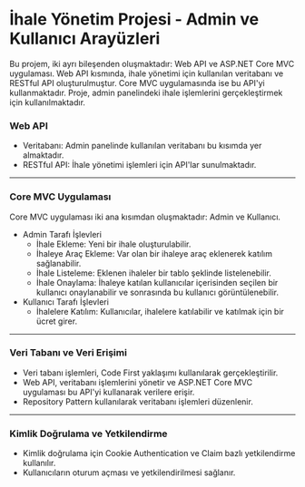 # İhale Yönetim Projesi - Admin ve Kullanıcı Arayüzleri
Bu projem, iki ayrı bileşenden oluşmaktadır: Web API ve ASP.NET Core MVC uygulaması. Web API kısmında, ihale yönetimi için kullanılan veritabanı ve RESTful API oluşturulmuştur. Core MVC uygulamasında ise bu API'yi kullanmaktadır. Proje, admin panelindeki ihale işlemlerini gerçekleştirmek için kullanılmaktadır.

### Web API
- Veritabanı: Admin panelinde kullanılan veritabanı bu kısımda yer almaktadır.
- RESTful API: İhale yönetimi işlemleri için API'lar sunulmaktadır.

---

### Core MVC Uygulaması
Core MVC uygulaması iki ana kısımdan oluşmaktadır: Admin ve Kullanıcı.
- Admin Tarafı İşlevleri
  * İhale Ekleme: Yeni bir ihale oluşturulabilir.
  * İhaleye Araç Ekleme: Var olan bir ihaleye araç eklenerek katılım sağlanabilir.
  * İhale Listeleme: Eklenen ihaleler bir tablo şeklinde listelenebilir.
  * İhale Onaylama: İhaleye katılan kullanıcılar içerisinden seçilen bir kullanıcı onaylanabilir ve sonrasında bu kullanıcı görüntülenebilir.
- Kullanıcı Tarafı İşlevleri
  * İhalelere Katılım: Kullanıcılar, ihalelere katılabilir ve katılmak için bir ücret girer.

---

### Veri Tabanı ve Veri Erişimi
- Veri tabanı işlemleri, Code First yaklaşımı kullanılarak gerçekleştirilir.
- Web API, veritabanı işlemlerini yönetir ve ASP.NET Core MVC uygulaması bu API'yi kullanarak verilere erişir.
- Repository Pattern kullanılarak veritabanı işlemleri düzenlenir.

---

### Kimlik Doğrulama ve Yetkilendirme
- Kimlik doğrulama için Cookie Authentication ve Claim bazlı yetkilendirme kullanılır.
- Kullanıcıların oturum açması ve yetkilendirilmesi sağlanır.
